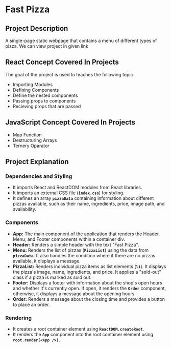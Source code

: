 # Fast Pizza

## Project Description

A single-page static webpage that contains a menu of different types of pizza.
We can view project in given link

## React Concept Covered In Projects

The goal of the project is used to teaches the following topic

- Importing Modules
- Defining Components
- Define the nested components
- Passing props to components
- Recieving props that are passed

## JavaScript Concept Covered In Projects

- Map Function
- Destructuring Arrays
- Ternery Oparator

## Project Explanation

### **Dependencies and Styling**

- It imports React and ReactDOM modules from React libraries.
- It imports an external CSS file (**`index.css`**) for styling.
- It defines an array **`pizzaData`** containing information about different pizzas available, such as their name, ingredients, price, image path, and availability.

### **Components**

- **App:** The main component of the application that renders the Header, Menu, and Footer components within a container div.
- **Header:** Renders a simple header with the text "Fast Pizza".
- **Menu:** Renders the list of pizzas (**`PizzaList`**) using the data from **`pizzaData`**. It also handles the condition where if there are no pizzas available, it displays a message.
- **PizzaList:** Renders individual pizza items as list elements (**`li`**). It displays the pizza's image, name, ingredients, and price. It applies a "sold-out" class if a pizza is marked as sold out.
- **Footer:** Displays a footer with information about the shop's open hours and whether it's currently open. If open, it renders the **`Order`** component, otherwise, it displays a message about the opening hours.
- **Order:** Renders a message about the closing time and provides a button to place an order.

### **Rendering**

- It creates a root container element using **`ReactDOM.createRoot`**.
- It renders the **`App`** component into the root container element using **`root.render(<App />)`**.
